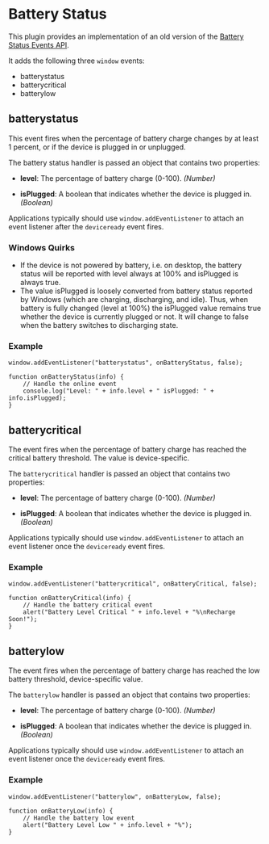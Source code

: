 # Battery Status

This plugin provides an implementation of an old version of the [Battery Status Events API](http://www.w3.org/TR/2011/WD-battery-status-20110915/).

It adds the following three `window` events:

* batterystatus
* batterycritical
* batterylow

## batterystatus

This event fires when the percentage of battery charge changes by at
least 1 percent, or if the device is plugged in or unplugged.

The battery status handler is passed an object that contains two
properties:

- __level__: The percentage of battery charge (0-100). _(Number)_

- __isPlugged__: A boolean that indicates whether the device is plugged in. _(Boolean)_

Applications typically should use `window.addEventListener` to
attach an event listener after the `deviceready` event fires.

### Windows Quirks

- If the device is not powered by battery, i.e. on desktop, the battery status will be reported with level always at 100% and isPlugged is always true.
- The value isPlugged is loosely converted from battery status reported by Windows (which are charging, discharging, and idle). Thus, when battery is fully changed (level at 100%) the isPlugged value remains true whether the device is currently plugged or not. It will change to false when the battery switches to discharging state.

### Example

    window.addEventListener("batterystatus", onBatteryStatus, false);

    function onBatteryStatus(info) {
        // Handle the online event
        console.log("Level: " + info.level + " isPlugged: " + info.isPlugged);
    }

## batterycritical

The event fires when the percentage of battery charge has reached the
critical battery threshold. The value is device-specific.

The `batterycritical` handler is passed an object that contains two
properties:

- __level__: The percentage of battery charge (0-100). _(Number)_

- __isPlugged__: A boolean that indicates whether the device is plugged in. _(Boolean)_

Applications typically should use `window.addEventListener` to attach
an event listener once the `deviceready` event fires.

### Example

    window.addEventListener("batterycritical", onBatteryCritical, false);

    function onBatteryCritical(info) {
        // Handle the battery critical event
        alert("Battery Level Critical " + info.level + "%\nRecharge Soon!");
    }

## batterylow

The event fires when the percentage of battery charge has reached the
low battery threshold, device-specific value.

The `batterylow` handler is passed an object that contains two
properties:

- __level__: The percentage of battery charge (0-100). _(Number)_

- __isPlugged__: A boolean that indicates whether the device is plugged in. _(Boolean)_

Applications typically should use `window.addEventListener` to
attach an event listener once the `deviceready` event fires.

### Example

    window.addEventListener("batterylow", onBatteryLow, false);

    function onBatteryLow(info) {
        // Handle the battery low event
        alert("Battery Level Low " + info.level + "%");
    }

